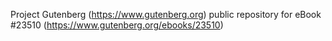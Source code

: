 Project Gutenberg (https://www.gutenberg.org) public repository for eBook #23510 (https://www.gutenberg.org/ebooks/23510)
